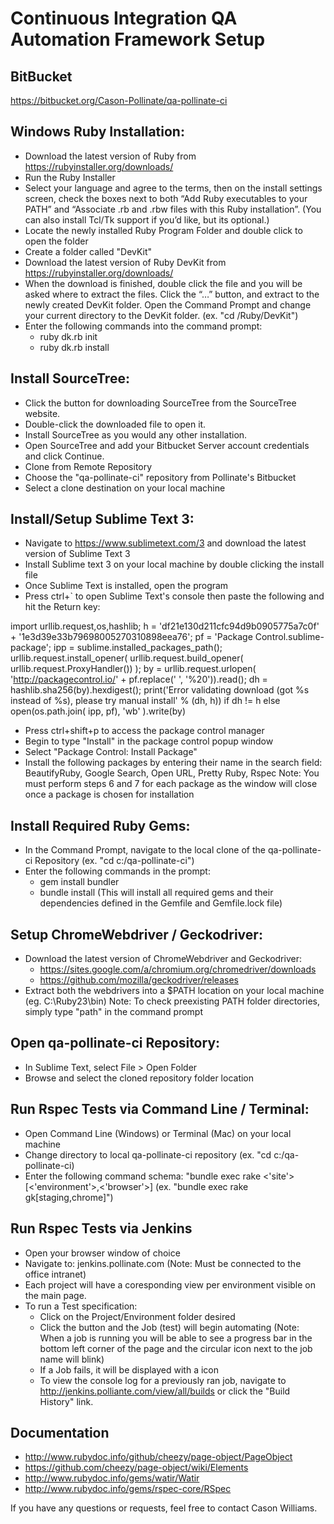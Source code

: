 # Continuous Integration QA Automation Framework Setup



## BitBucket 
https://bitbucket.org/Cason-Pollinate/qa-pollinate-ci

## Windows Ruby Installation:
* Download the latest version of Ruby from https://rubyinstaller.org/downloads/
* Run the Ruby Installer
* Select your language and agree to the terms, then on the install settings screen, check the boxes next to both “Add Ruby executables to your PATH” and “Associate .rb and .rbw files with this Ruby installation”. (You can also install Tcl/Tk support if you’d like, but its optional.)
* Locate the newly installed Ruby Program Folder and double click to open the folder
* Create a folder called "DevKit"
* Download the latest version of Ruby DevKit from https://rubyinstaller.org/downloads/
* When the download is finished, double click the file and you will be asked where to extract the files. Click the “…” button, and extract to the newly created DevKit folder.
Open the Command Prompt and change your current directory to the DevKit folder. (ex. "cd /Ruby/DevKit")
* Enter the following commands into the command prompt: 
	- ruby dk.rb init     
	- ruby dk.rb install

## Install SourceTree:
* Click the button for downloading SourceTree from the SourceTree website.
* Double-click the downloaded file to open it.
* Install SourceTree as you would any other installation.
* Open SourceTree and add your Bitbucket Server account credentials and click Continue.
* Clone from Remote Repository
* Choose the "qa-pollinate-ci" repository from Pollinate's Bitbucket
* Select a clone destination on your local machine

## Install/Setup Sublime Text 3:
* Navigate to https://www.sublimetext.com/3 and download the latest version of Sublime Text 3
* Install Sublime text 3 on your local machine by double clicking the install file
* Once Sublime Text is installed, open the program
* Press ctrl+` to open Sublime Text's console then paste the following and hit the Return key: 

import urllib.request,os,hashlib; h = 'df21e130d211cfc94d9b0905775a7c0f' + '1e3d39e33b79698005270310898eea76'; pf = 'Package Control.sublime-package'; ipp = sublime.installed_packages_path(); urllib.request.install_opener( urllib.request.build_opener( urllib.request.ProxyHandler()) ); by = urllib.request.urlopen( 'http://packagecontrol.io/' + pf.replace(' ', '%20')).read(); dh = hashlib.sha256(by).hexdigest(); print('Error validating download (got %s instead of %s), please try manual install' % (dh, h)) if dh != h else open(os.path.join( ipp, pf), 'wb' ).write(by)

* Press ctrl+shift+p to access the package control manager
* Begin to type "Install" in the package control popup window
* Select "Package Control: Install Package"
* Install the following packages by entering their name in the search field: BeautifyRuby, Google Search, Open URL, Pretty Ruby, Rspec
Note: You must perform steps 6 and 7 for each package as the window will close once a package is chosen for installation

## Install Required Ruby Gems:
* In the Command Prompt, navigate to the local clone of the qa-pollinate-ci Repository (ex. "cd c:/qa-pollinate-ci")
* Enter the following commands in the prompt:
	- gem install bundler
	- bundle install
(This will install all required gems and their dependencies defined in the Gemfile and Gemfile.lock file)


## Setup ChromeWebdriver / Geckodriver:
* Download the latest version of ChromeWebdriver and Geckodriver:
	- https://sites.google.com/a/chromium.org/chromedriver/downloads
	- https://github.com/mozilla/geckodriver/releases
* Extract both the webdrivers into a $PATH location on your local machine (eg. C:\Ruby23\bin)
Note: To check preexisting PATH folder directories, simply type "path" in the command prompt

## Open qa-pollinate-ci Repository:
* In Sublime Text, select File > Open Folder
* Browse and select the cloned repository folder location

## Run Rspec Tests via Command Line / Terminal:
* Open Command Line (Windows) or Terminal (Mac) on your local machine
* Change directory to local qa-pollinate-ci repository (ex. "cd c:/qa-pollinate-ci)
* Enter the following command schema: "bundle exec rake <'site'>[<'environment'>,<'browser'>]            (ex. "bundle exec rake gk[staging,chrome]")

## Run Rspec Tests via Jenkins
* Open your browser window of choice
* Navigate to: jenkins.pollinate.com (Note: Must be connected to the office intranet)
* Each project will have a coresponding view per environment visible on the main page.
* To run a Test specification:
	- Click on the Project/Environment folder desired
	- Click the  button and the Job (test) will begin automating (Note: When a job is running you will be able to see a progress bar in the bottom left corner of the page and the circular icon next to the job name will blink)
	- If a Job fails, it will be displayed with a  icon
	- To view the console log for a previously ran job, navigate to http://jenkins.polliante.com/view/all/builds or click the "Build History" link.

## Documentation
- http://www.rubydoc.info/github/cheezy/page-object/PageObject
- https://github.com/cheezy/page-object/wiki/Elements
- http://www.rubydoc.info/gems/watir/Watir
- http://www.rubydoc.info/gems/rspec-core/RSpec


If you have any questions or requests, feel free to contact Cason Williams.

